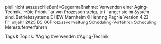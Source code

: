 piell nicht auszuschließen!
•Gegenmaßnahme: Verwenden einer Aging-Technik.
→Die Priorit ¨at von Prozessen steigt, je l ¨anger sie im System sind.
Betriebssysteme DHBW Mannheim ©Henning Pagnia Version 4.23 Fr¨uhjahr 2023 BS–80Prozessverwaltung Scheduling-Verfahren Scheduling
Mehrstufenverfahren

   Tags & Topics:
   #Aging
   #verwenden
   #Aging-Technik
